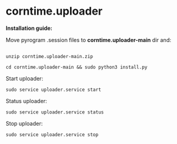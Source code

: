 # corntime.uploader


**Installation guide:**

Move pyrogram .session files to **corntime.uploader-main** dir and:

```

unzip corntime.uploader-main.zip

cd corntime.uploader-main && sudo python3 install.py

```

Start uploader:

```
sudo service uploader.service start
```

Status uploader:
```
sudo service uploader.service status
```


Stop uploader:
```
sudo service uploader.service stop
```


